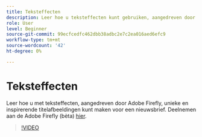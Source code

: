 ```yaml
---
title: Teksteffecten
description: Leer hoe u teksteffecten kunt gebruiken, aangedreven door Adobe Firefly
role: User
level: Beginner
source-git-commit: 99ecfcedfc462dbb38adbc2e7c2ea016aed6efc9
workflow-type: tm+mt
source-wordcount: '42'
ht-degree: 0%

---
```


# Teksteffecten

Leer hoe u met teksteffecten, aangedreven door Adobe Firefly, unieke en inspirerende titelafbeeldingen kunt maken voor een nieuwsbrief. Deelnemen aan de Adobe Firefly (bèta) [hier](https://firefly.adobe.com/).

>[!VIDEO](https://video.tv.adobe.com/v/3420829?quality=12&learn=on&hidetitle=true)
